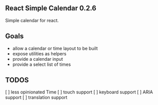## React Simple Calendar 0.2.6

Simple calendar for react.

## Goals

- allow a calendar or time layout to be built
- expose utilities as helpers
- provide a calendar input
- provide a select list of times

## TODOS

[ ] less opinionated Time
[ ] touch support
[ ] keyboard support
[ ] ARIA support
[ ] translation support